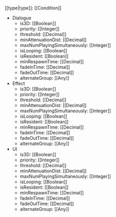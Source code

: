 [[type|type]]: [[Condition]]
   * Dialogue
     * is3D: [[Boolean]]
     * priority: [[Integer]]
     * threshold: [[Decimal]]
     * minAttenuationDist: [[Decimal]]
     * maxNumPlayingSimultaneously: [[Integer]]
     * isLooping: [[Boolean]]
     * isResident: [[Boolean]]
     * minRespawnTime: [[Decimal]]
     * fadeInTime: [[Decimal]]
     * fadeOutTime: [[Decimal]]
     * alternateGroup: [[Any]]
   * Effect
     * is3D: [[Boolean]]
     * priority: [[Integer]]
     * threshold: [[Decimal]]
     * minAttenuationDist: [[Decimal]]
     * maxNumPlayingSimultaneously: [[Integer]]
     * isLooping: [[Boolean]]
     * isResident: [[Boolean]]
     * minRespawnTime: [[Decimal]]
     * fadeInTime: [[Decimal]]
     * fadeOutTime: [[Decimal]]
     * alternateGroup: [[Any]]
   * UI
     * is3D: [[Boolean]]
     * priority: [[Integer]]
     * threshold: [[Decimal]]
     * minAttenuationDist: [[Decimal]]
     * maxNumPlayingSimultaneously: [[Integer]]
     * isLooping: [[Boolean]]
     * isResident: [[Boolean]]
     * minRespawnTime: [[Decimal]]
     * fadeInTime: [[Decimal]]
     * fadeOutTime: [[Decimal]]
     * alternateGroup: [[Any]]
